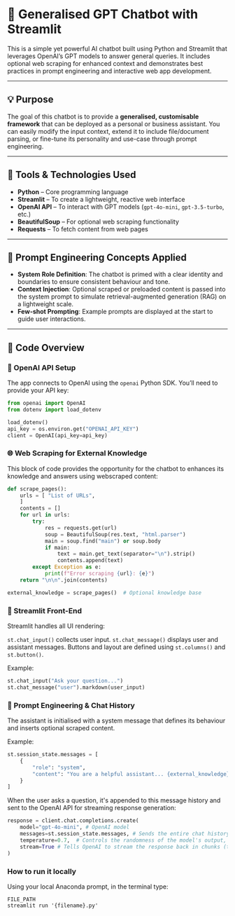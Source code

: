 # 🤖 Generalised GPT Chatbot with Streamlit

This is a simple yet powerful AI chatbot built using Python and Streamlit that leverages OpenAI’s GPT models to answer general queries. It includes optional web scraping for enhanced context and demonstrates best practices in prompt engineering and interactive web app development.

---

## 💡 Purpose

The goal of this chatbot is to provide a **generalised, customisable framework** that can be deployed as a personal or business assistant. You can easily modify the input context, extend it to include file/document parsing, or fine-tune its personality and use-case through prompt engineering.

---

## 🧰 Tools & Technologies Used

- **Python** – Core programming language
- **Streamlit** – To create a lightweight, reactive web interface
- **OpenAI API** – To interact with GPT models (`gpt-4o-mini`, `gpt-3.5-turbo`, etc.)
- **BeautifulSoup** – For optional web scraping functionality
- **Requests** – To fetch content from web pages

---

## 🧠 Prompt Engineering Concepts Applied

- **System Role Definition**: The chatbot is primed with a clear identity and boundaries to ensure consistent behaviour and tone.
- **Context Injection**: Optional scraped or preloaded content is passed into the system prompt to simulate retrieval-augmented generation (RAG) on a lightweight scale.
- **Few-shot Prompting**: Example prompts are displayed at the start to guide user interactions.

---

## 🧩 Code Overview

### 🔐 OpenAI API Setup
The app connects to OpenAI using the `openai` Python SDK. You’ll need to provide your API key:
```python
from openai import OpenAI
from dotenv import load_dotenv

load_dotenv()
api_key = os.environ.get("OPENAI_API_KEY")
client = OpenAI(api_key=api_key)
```

### 🌐 Web Scraping for External Knowledge
This block of code provides the opportunity for the chatbot to enhances its knowledge and answers using webscraped content: 
``` python
def scrape_pages():
    urls = [ "List of URLs", 
    ]
    contents = []
    for url in urls:
        try:
            res = requests.get(url)
            soup = BeautifulSoup(res.text, "html.parser")
            main = soup.find("main") or soup.body
            if main:
                text = main.get_text(separator="\n").strip()
                contents.append(text)
        except Exception as e:
            print(f"Error scraping {url}: {e}")
    return "\n\n".join(contents)

external_knowledge = scrape_pages()  # Optional knowledge base
```

### 🎨 Streamlit Front-End
Streamlit handles all UI rendering:

`st.chat_input()` collects user input.
`st.chat_message()` displays user and assistant messages.
Buttons and layout are defined using `st.columns()` and `st.button()`.

Example: 
``` python
st.chat_input("Ask your question...")
st.chat_message("user").markdown(user_input)
```

### 🧾 Prompt Engineering & Chat History
The assistant is initialised with a system message that defines its behaviour and inserts optional scraped content.

Example: 
``` python
st.session_state.messages = [
    {
        "role": "system",
        "content": "You are a helpful assistant... {external_knowledge}"
    }
]
```
When the user asks a question, it's appended to this message history and sent to the OpenAI API for streaming response generation:
``` python
response = client.chat.completions.create(
    model="gpt-4o-mini", # OpenAI model 
    messages=st.session_state.messages, # Sends the entire chat history (system instructions + user/assistant messages) to the model.
    temperature=0.7,  # Controls the randomness of the model's output, ranging between 0-1 
    stream=True # Tells OpenAI to stream the response back in chunks (tokens), instead of waiting for the full answer.
)

```


### How to run it locally

Using your local Anaconda prompt, in the terminal type: 

```
FILE_PATH
streamlit run '{filename}.py'
```


